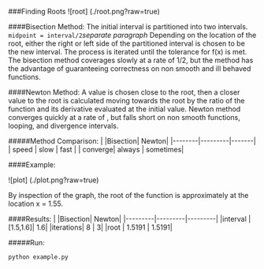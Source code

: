 ###Finding Roots
![root] (./root.png?raw=true)

####Bisection Method:
The initial interval is partitioned into two intervals.
`midpoint = interval/2`*separate paragraph* 
Depending on the location of the root, either the right or left side of the partitioned interval is chosen to be the new interval. The process is iterated until the tolerance for f(x) is met. The bisection method coverages slowly at a rate of 1/2, but the method has the advantage of guaranteeing correctness on non smooth and ill behaved functions.

####Newton Method:
A value is chosen close to the root, then a closer value to the root is calculated moving towards the root by the ratio of the function and its derivative evaluated at the initial value. Newton method converges quickly at a rate of , but falls short on non smooth functions, looping, and divergence intervals.   


#####Method Comparison:
|        |Bisection| Newton|
|--------|---------|-------|
| speed  | slow    | fast  |
| converge| always | sometimes|

####Example:

![plot] (./plot.png?raw=true)

By inspection of the graph, the root of the function is approximately at the location x = 1.55.

####Results:
|         |Bisection| Newton|
|---------|---------|---------|
|interval | [1.5,1.6]| 1.6|
|iterations| 8       | 3|
|root      | 1.5191  | 1.5191|

#####Run:
```
python example.py
```